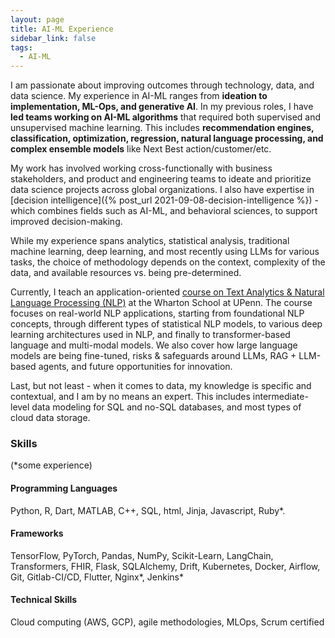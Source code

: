 ```yaml
---
layout: page
title: AI-ML Experience
sidebar_link: false
tags:
  - AI-ML
---
```


I am passionate about improving outcomes through technology, data, and data science. My experience in AI-ML ranges from **ideation to implementation, ML-Ops, and generative AI**. In my previous roles, I have **led teams working on AI-ML algorithms** that required both supervised and unsupervised machine learning. This includes **recommendation engines, classification, optimization, regression, natural language processing, and complex ensemble models** like Next Best action/customer/etc.

My work has involved working cross-functionally with business stakeholders, and product and engineering teams to ideate and prioritize data science projects across global organizations. I also have expertise in [decision intelligence]({% post_url 2021-09-08-decision-intelligence %}) - which combines fields such as AI-ML, and behavioral sciences, to support improved decision-making.

While my experience spans analytics, statistical analysis, traditional machine learning, deep learning, and most recently using LLMs for various tasks, the choice of methodology depends on the context, complexity of the data, and available resources vs. being pre-determined.

Currently, I teach an application-oriented [course on Text Analytics & Natural Language Processing (NLP)](/assets/md/wharton-course) at the Wharton School at UPenn. The course focuses on real-world NLP applications, starting from foundational NLP concepts, through different types of statistical NLP models, to various deep learning architectures used in NLP, and finally to transformer-based language and multi-modal models. We also cover how large language models are being fine-tuned, risks & safeguards around LLMs, RAG + LLM-based agents, and future opportunities for innovation.

Last, but not least - when it comes to data, my knowledge is specific and contextual, and I am by no means an expert. This includes intermediate-level data modeling for SQL and no-SQL databases, and most types of cloud data storage.

### Skills
(\*some experience)

#### Programming Languages
Python, R, Dart, MATLAB, C++, SQL, html, Jinja, Javascript, Ruby\*.

#### Frameworks
TensorFlow, PyTorch, Pandas, NumPy, Scikit-Learn, LangChain, Transformers, FHIR, Flask, SQLAlchemy, Drift, Kubernetes, Docker, Airflow, Git, Gitlab-CI/CD,  Flutter, Nginx\*, Jenkins\*

#### Technical Skills 
Cloud computing (AWS, GCP), agile methodologies, MLOps, Scrum certified
